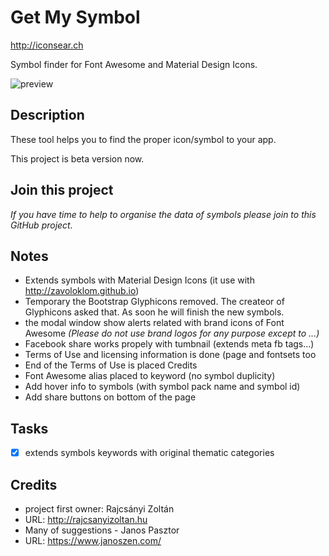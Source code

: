 # Get My Symbol
http://iconsear.ch

Symbol finder for Font Awesome and Material Design Icons.

![preview](http://iconsear.ch/img/thumb02.png "thumbnail of the app")

## Description
These tool helps you to find the proper icon/symbol to your app.

This project is beta version now.

## Join this project
_If you have time to help to organise the data of symbols please join to this GitHub project._

## Notes
- Extends symbols with Material Design Icons (it use with http://zavoloklom.github.io)
- Temporary the Bootstrap Glyphicons removed. The createor of Glyphicons asked that. As soon he will finish the new symbols.
- the modal window show alerts related with brand icons of Font Awesome _(Please do not use brand logos for any purpose except to ...)_
- Facebook share works propely with tumbnail (extends meta fb tags...)
- Terms of Use and licensing information is done (page and fontsets too
- End of the Terms of Use is placed Credits
- Font Awesome alias placed to keyword (no symbol duplicity)
- Add hover info to symbols (with symbol pack name and symbol id)
- Add share buttons on bottom of the page

## Tasks
- [X] extends symbols keywords with original thematic categories


## Credits
- project first owner: Rajcsányi Zoltán 
- URL: http://rajcsanyizoltan.hu
- Many of suggestions - Janos Pasztor
- URL: https://www.janoszen.com/
